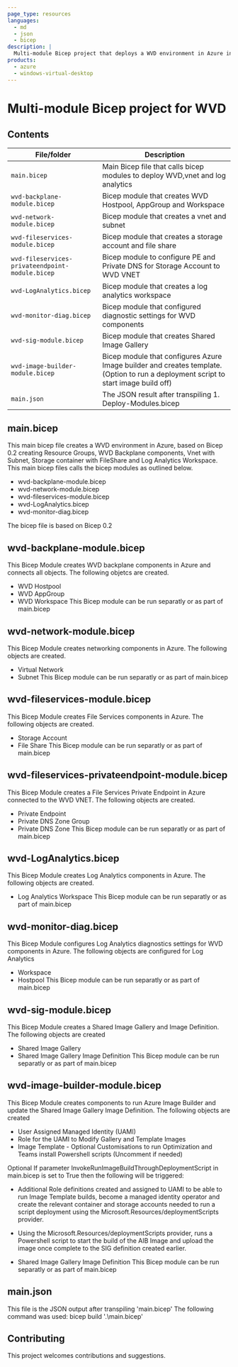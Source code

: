 ```yaml
---
page_type: resources
languages:
  - md
  - json
  - bicep
description: |
  Multi-module Bicep project that deploys a WVD environment in Azure including some prerequisites that WVD generally needs.
products:
  - azure
  - windows-virtual-desktop
---
```


#   Multi-module Bicep project for WVD


## Contents


| File/folder                      | Description                                                                    |
|----------------------------------|--------------------------------------------------------------------------------|
| `main.bicep`                     | Main Bicep file that calls bicep modules to deploy WVD,vnet and log analytics  |
| `wvd-backplane-module.bicep`     | Bicep module that creates WVD Hostpool, AppGroup and Workspace                 |
| `wvd-network-module.bicep`       | Bicep module that creates a vnet and subnet                                    |
| `wvd-fileservices-module.bicep`  | Bicep module that creates a storage account and file share                     |
| `wvd-fileservices-privateendpoint-module.bicep`         | Bicep module to configure PE and Private DNS for Storage Account to WVD VNET            |
| `wvd-LogAnalytics.bicep`         | Bicep module that creates a log analytics workspace                            |
| `wvd-monitor-diag.bicep`         | Bicep module that configured diagnostic settings for WVD components            |
| `wvd-sig-module.bicep`         | Bicep module that creates Shared Image Gallery            |
| `wvd-image-builder-module.bicep`         | Bicep module that configures Azure Image builder and creates template. (Option to run a deployment script to start image build off)            |
| `main.json`                      | The JSON result after transpiling 1. Deploy-Modules.bicep                      |


## main.bicep
This main bicep file creates a WVD environment in Azure, based on Bicep 0.2 creating Resource Groups, WVD Backplane
components, Vnet with Subnet, Storage container with FileShare and Log Analytics Workspace. This main bicep files
calls the bicep modules as outlined below.
 - wvd-backplane-module.bicep
 - wvd-network-module.bicep
 - wvd-fileservices-module.bicep
 - wvd-LogAnalytics.bicep
 - wvd-monitor-diag.bicep

The bicep file is based on Bicep 0.2

## wvd-backplane-module.bicep
This Bicep Module creates WVD backplane components in Azure and connects all objects. The following objetcs
are created.
 - WVD Hostpool
 - WVD AppGroup
 - WVD Workspace
 This Bicep module can be run separatly or as part of main.bicep
 
 ## wvd-network-module.bicep
This Bicep Module creates networking components in Azure. The following objects are created.
 - Virtual Network
 - Subnet
 This Bicep module can be run separatly or as part of main.bicep

 ## wvd-fileservices-module.bicep
This Bicep Module creates File Services components in Azure. The following objects are created.
 - Storage Account
 - File Share
 This Bicep module can be run separatly or as part of main.bicep

## wvd-fileservices-privateendpoint-module.bicep
This Bicep Module creates a File Services Private Endpoint in Azure connected to the WVD VNET. The following objects are created.
 - Private Endpoint
 - Private DNS Zone Group
 - Private DNS Zone
 This Bicep module can be run separatly or as part of main.bicep
  ## wvd-LogAnalytics.bicep
This Bicep Module creates Log Analytics components in Azure. The following objects are created.
 - Log Analytics Workspace
 This Bicep module can be run separatly or as part of main.bicep

  ## wvd-monitor-diag.bicep
This Bicep Module configures Log Analytics diagnostics settings for WVD components in Azure. The following objects
are configured for Log Analytics
 - Workspace
 - Hostpool
 This Bicep module can be run separatly or as part of main.bicep

  ## wvd-sig-module.bicep
This Bicep Module creates a Shared Image Gallery and Image Definition. The following objects
are created
 - Shared Image Gallery
 - Shared Image Gallery Image Definition
 This Bicep module can be run separatly or as part of main.bicep

  ## wvd-image-builder-module.bicep
This Bicep Module creates components to run Azure Image Builder and update the Shared Image Gallery Image Definition. 
The following objects are created
 - User Assigned Managed Identity (UAMI)
 - Role for the UAMI to Modify Gallery and Template Images
 - Image Template - Optional Customisations to run Optimization and Teams install Powershell scripts (Uncomment if needed)
 
 Optional
 If parameter InvokeRunImageBuildThroughDeploymentScript in main.bicep is set to True then the following will be triggered:
 - Additional Role definitions created and assigned to UAMI to be able to run Image Template builds, become a managed identity operator and create the relevant container and storage accounts needed to run a script deployment using the Microsoft.Resources/deploymentScripts provider.
 - Using the Microsoft.Resources/deploymentScripts provider, runs a Powershell script to start the build of the AIB Image and upload the image once complete to the SIG definition created earlier.
 
 - Shared Image Gallery Image Definition
 This Bicep module can be run separatly or as part of main.bicep

## main.json
This file is the JSON output after transpiling 'main.bicep'
The following command was used: bicep build '.\main.bicep'

## Contributing

This project welcomes contributions and suggestions.

